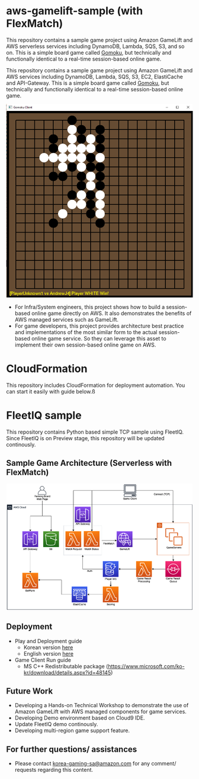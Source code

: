 
# aws-gamelift-sample (with FlexMatch)
This repository contains a sample game project using Amazon GameLift and AWS serverless services including DynamoDB, Lambda, SQS, S3, and so on. This is a simple board game called [Gomoku](https://en.wikipedia.org/wiki/Gomoku), but technically and functionally identical to a real-time session-based online game. 

This repository contains a sample game project using Amazon GameLift and AWS services including DynamoDB, Lambda, SQS, S3, EC2, ElastiCache and API-Gateway. This is a simple board game called [Gomoku](https://en.wikipedia.org/wiki/Gomoku), but technically and functionally identical to a real-time session-based online game.

![Gomoku](web/gomoku.png)

- For Infra/System engineers, this project shows how to build a session-based online game directly on AWS. It also demonstrates the benefits of AWS managed services such as GameLift.
- For game developers, this project provides architecture best practice and implementations of the most similar form to the actual session-based online game service. So they can leverage this asset to implement their own session-based online game on AWS.

# CloudFormation
This repository includes CloudFormation for deployment automation. You can start it easily with guide below.ß

# FleetIQ sample
This repository contains Python based simple TCP sample using FleetIQ.
Since FleetIQ is on Preview stage, this repository will be updated continously.

## Sample Game Architecture (Serverless with FlexMatch)
![Architecture Overview](web/gomoku_arch.png)

## Deployment
 - Play and Deployment guide 
     - Korean version [here](http://gamelift-workshop.s3-website.ap-northeast-2.amazonaws.com/ko/)
     - English version [here](http://gamelift-workshop.s3-website.ap-northeast-2.amazonaws.com/en/)
 - Game Client Run guide
     - MS C++ Redistributable package (https://www.microsoft.com/ko-kr/download/details.aspx?id=48145)

## Future Work
 - Developing a Hands-on Technical Workshop to demonstrate the use of Amazon GameLift with AWS managed components for game services.
 - Developing Demo environment based on Cloud9 IDE.
 - Update FleetIQ demo continously.
 - Developing multi-region game support feature.

## For further questions/ assistances
- Please contact korea-gaming-sa@amazon.com for any comment/ requests regarding this content.
